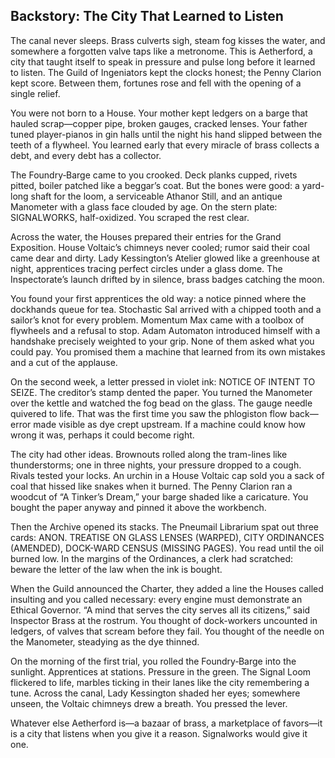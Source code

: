 ## Backstory: The City That Learned to Listen

The canal never sleeps. Brass culverts sigh, steam fog kisses the water, and somewhere a forgotten valve taps like a metronome. This is Aetherford, a city that taught itself to speak in pressure and pulse long before it learned to listen. The Guild of Ingeniators kept the clocks honest; the Penny Clarion kept score. Between them, fortunes rose and fell with the opening of a single relief.

You were not born to a House. Your mother kept ledgers on a barge that hauled scrap—copper pipe, broken gauges, cracked lenses. Your father tuned player-pianos in gin halls until the night his hand slipped between the teeth of a flywheel. You learned early that every miracle of brass collects a debt, and every debt has a collector.

The Foundry‑Barge came to you crooked. Deck planks cupped, rivets pitted, boiler patched like a beggar’s coat. But the bones were good: a yard-long shaft for the loom, a serviceable Athanor Still, and an antique Manometer with a glass face clouded by age. On the stern plate: SIGNALWORKS, half-oxidized. You scraped the rest clear.

Across the water, the Houses prepared their entries for the Grand Exposition. House Voltaic’s chimneys never cooled; rumor said their coal came dear and dirty. Lady Kessington’s Atelier glowed like a greenhouse at night, apprentices tracing perfect circles under a glass dome. The Inspectorate’s launch drifted by in silence, brass badges catching the moon.

You found your first apprentices the old way: a notice pinned where the dockhands queue for tea. Stochastic Sal arrived with a chipped tooth and a sailor’s knot for every problem. Momentum Max came with a toolbox of flywheels and a refusal to stop. Adam Automaton introduced himself with a handshake precisely weighted to your grip. None of them asked what you could pay. You promised them a machine that learned from its own mistakes and a cut of the applause.

On the second week, a letter pressed in violet ink: NOTICE OF INTENT TO SEIZE. The creditor’s stamp dented the paper. You turned the Manometer over the kettle and watched the fog bead on the glass. The gauge needle quivered to life. That was the first time you saw the phlogiston flow back—error made visible as dye crept upstream. If a machine could know how wrong it was, perhaps it could become right.

The city had other ideas. Brownouts rolled along the tram-lines like thunderstorms; one in three nights, your pressure dropped to a cough. Rivals tested your locks. An urchin in a House Voltaic cap sold you a sack of coal that hissed like snakes when it burned. The Penny Clarion ran a woodcut of “A Tinker’s Dream,” your barge shaded like a caricature. You bought the paper anyway and pinned it above the workbench.

Then the Archive opened its stacks. The Pneumail Librarium spat out three cards: ANON. TREATISE ON GLASS LENSES (WARPED), CITY ORDINANCES (AMENDED), DOCK-WARD CENSUS (MISSING PAGES). You read until the oil burned low. In the margins of the Ordinances, a clerk had scratched: beware the letter of the law when the ink is bought.

When the Guild announced the Charter, they added a line the Houses called insulting and you called necessary: every engine must demonstrate an Ethical Governor. “A mind that serves the city serves all its citizens,” said Inspector Brass at the rostrum. You thought of dock-workers uncounted in ledgers, of valves that scream before they fail. You thought of the needle on the Manometer, steadying as the dye thinned.

On the morning of the first trial, you rolled the Foundry‑Barge into the sunlight. Apprentices at stations. Pressure in the green. The Signal Loom flickered to life, marbles ticking in their lanes like the city remembering a tune. Across the canal, Lady Kessington shaded her eyes; somewhere unseen, the Voltaic chimneys drew a breath. You pressed the lever.

Whatever else Aetherford is—a bazaar of brass, a marketplace of favors—it is a city that listens when you give it a reason. Signalworks would give it one.
